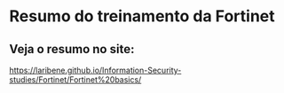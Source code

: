 # Resumo do treinamento da Fortinet

## Veja o resumo no site: 

https://laribene.github.io/Information-Security-studies/Fortinet/Fortinet%20basics/
